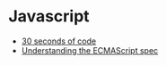 # Javascript

- [30 seconds of code](https://github.com/30-seconds/30-seconds-of-code)
- [Understanding the ECMAScript spec](https://v8.dev/blog/understanding-ecmascript-part-1)
